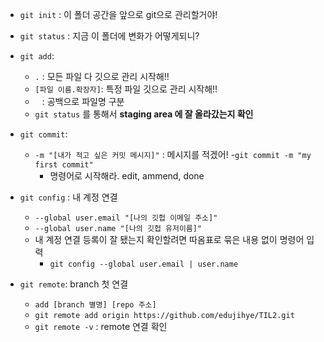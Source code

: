 - `git init` : 이 폴더 공간을 앞으로 git으로 관리할거야!
- `git status` : 지금 이 폴더에 변화가 어떻게되니?
- `git add`: 
    - `.` : 모든 파일 다 깃으로 관리 시작해!!
    - `[파일 이름.확장자]`: 특정 파일 깃으로 관리 시작해!!
    - ` ` : 공백으로 파일명 구분
    - `git status` 를 통해서 **staging area 에 잘 올라갔는지 확인**


- `git commit`:
    - `-m "[내가 적고 싶은 커밋 메시지]"` : 메시지를 적겠어!
        -`git commit -m "my first commit"`
        - 명령어로 시작해라. edit, ammend, done


* `git config` : 내 계정 연결
    * `--global user.email "[나의 깃헙 이메일 주소]"` 
    * `--global user.name "[나의 깃헙 유저이름]"`
    * 내 계정 연결 등록이 잘 됐는지 확인할려면 따옴표로 묶은 내용 없이 명령어 입력
        * `git config --global user.email | user.name`

* `git remote`: branch 첫 연결
    * `add [branch 별명] [repo 주소]`
    * `git remote add origin https://github.com/edujihye/TIL2.git`
    * `git remote -v` : remote 연결 확인


